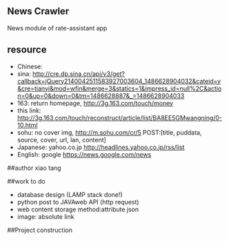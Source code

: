 ## News Crawler
News module of rate-assistant app
## resource
- Chinese:
- sina: http://cre.dp.sina.cn/api/v3/get?callback=jQuery2140042511583927003604_1486628904032&cateid=y&cre=tianyi&mod=wfin&merge=3&statics=1&impress_id=null%2C&action=0&up=0&down=0&tm=1486628887&_=1486628904033
- 163: return homepage, http://3g.163.com/touch/money
- this link: http://3g.163.com/touch/reconstruct/article/list/BA8EE5GMwangning/0-10.html
- sohu: no cover img, http://m.sohu.com/cr/5
POST:[title, puddata, source, cover, url, lan, content]
- Japanese: yahoo.co.jp http://headlines.yahoo.co.jp/rss/list
- English: google https://news.google.com/news

##author
xiao tang

##work to do
- database design (LAMP stack done!)
- python post to JAVAweb API (http request)
- web content storage method:attribute json 
- image: absolute link

##Project construction
